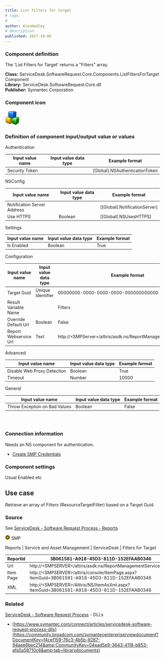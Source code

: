 ```yaml
---
title: List Filters for Target
# tags:
#     - 
author: AlexHedley
# description: 
published: 2017-10-06
---
```


### Component definition
  
The 'List Filters for Target' returns a "Filters" array.
  
**Class:** ServiceDesk.SoftwareRequest.Core.Components.ListFiltersForTargetComponent  
**Library:** ServiceDesk.SoftwareRequest.Core.dll  
**Publisher:** Symantec Corporation
  
### Component icon
  
![cubes](images\cubes.png)
  
### Definition of component input/output value or values
  
Authentication

| Input value name | Input value data type | Example format |
| --- | --- | --- |
| Security Token |  | [Global].NSAuthenticationToken |

NSConfig

| Input value name | Input value data type | Example format |
| --- | --- | --- |
| Notification Server Address |  | [[Global].NotificationServer] |
| Use HTTPS | Boolean | [[Global].NSUsesHTTPS] |

Settings

| Input value name | Input value data type | Example format |
| --- | --- | --- |
| Is Enabled | Boolean | True |

Configuration

| Input value name | Input value data type | Example format |
| --- | --- | --- |
| Target Guid | Unique Identifier | 00000000-0000-0000-0000-000000000000 |
| Result Variable Name |  | Filters |
| Override Default Url | Boolean | False |
| Report Webservice Url | Text | http://&lt;SMPServer&gt;/altiris/asdk.ns/ReportManagementService.asmx |

Advanced

| Input value name | Input value data type | Example format |
| --- | --- | --- |
| Disable Web Proxy Detection | Boolean | True |
| Timeout | Number | 10000 |

General

| Input value name | Input value data type | Example format |
| --- | --- | --- |
| Throw Exception on Bad Values | Boolean | False |

###  
  
### Connection information
  
Needs an NS component for authentication.
  
- [Create SMP Credentials](https://community.broadcom.com/symantecenterprise/viewdocument?DocumentKey=9a4ab06f-59da-40a6-ab93-bd231db61036&amp;CommunityKey=04ead5e9-3643-4118-b853-afa5a58710c6&amp;tab=librarydocuments)

### Component settings
  
Usual Enabled etc

## Use case
  
Retrieve an array of Filters (ResourceTargetFilter) based on a Target Guid.

### Source
  
See [ServiceDesk - Software Request Process - Reports](https://community.broadcom.com/symantecenterprise/viewdocument?DocumentKey=24530d5f-01a3-464d-846b-01482ee0c85e&amp;CommunityKey=206bac34-051d-4ea1-b726-4ea8778c1986&amp;tab=librarydocuments)
  
![SMP](images\smp.png) SMP
  
Reports | Service and Asset Management | ServiceDesk | Filters for Target

| ReportId | 3B061581-A918-45D3-811D-152EFAAB0346 |
| --- | --- |
| Url | http://&lt;SMPSERVER&gt;/altiris/asdk.ns/ReportManagementService.asmx |
| Item Page | http://&lt;SMPSERVER&gt;/altiris/console/ItemPage.aspx?ItemGuid=3B061581-A918-45D3-811D-152EFAAB0346 |
| XML | http://&lt;SMPSERVER&gt;/Altiris/NS/ItemAsXml.aspx?ItemGuid=3B061581-A918-45D3-811D-152EFAAB0346 |

### **Related**
  
[ServiceDesk - Software Request Process](https://community.broadcom.com/symantecenterprise/viewdocument?DocumentKey=253f9b2f-045e-4e05-acb9-fcc37005f674&amp;CommunityKey=206bac34-051d-4ea1-b726-4ea8778c1986&amp;tab=librarydocuments) - DLLs

- [https://www.symantec.com/connect/articles/servicedesk-software-request-process-dlls](https://community.broadcom.com/symantecenterprise/viewdocument?DocumentKey=f4cef159-76c3-4b5b-9287-94aee6bec214&amp;CommunityKey=04ead5e9-3643-4118-b853-afa5a58710c6&amp;tab=librarydocuments)
